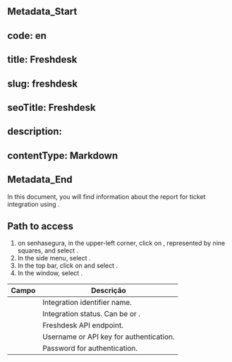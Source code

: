 ## Metadata_Start 
## code: en
## title: Freshdesk 
## slug: freshdesk 
## seoTitle: Freshdesk 
## description:  
## contentType: Markdown 
## Metadata_End
In this document, you will find information about the report for ticket integration using .

## Path to access

1. on senhasegura, in the upper-left corner, click on , represented by nine squares, and select .  
2. In the side menu, select .  
3. In the top bar, click on  and select .  
4. In the  window, select .

| Campo | Descrição |
| ----- | ----- |
|  | Integration identifier name. |
|  | Integration status. Can be  or . |
|  | Freshdesk API endpoint. |
|  | Username or API key for authentication. |
|  | Password for authentication. |